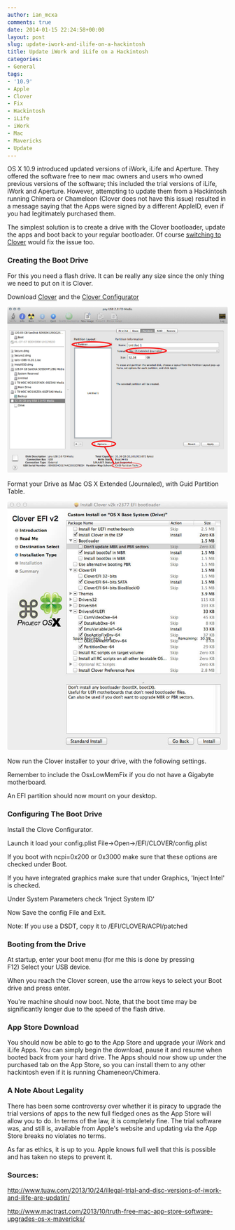 ```yaml
---
author: ian_mcxa
comments: true
date: 2014-01-15 22:24:58+00:00
layout: post
slug: update-iwork-and-ilife-on-a-hackintosh
title: Update iWork and iLife on a Hackintosh
categories:
- General
tags:
- '10.9'
- Apple
- Clover
- Fix
- Hackintosh
- iLife
- iWork
- Mac
- Mavericks
- Update
---
```


OS X 10.9 introduced updated versions of iWork, iLife and Aperture. They offered the software free to new mac owners and users who owned previous versions of the software; this included the trial versions of iLife, iWork and Aperture. However, attempting to update them from a Hackintosh running Chimera or Chameleon (Clover does not have this issue) resulted in a message saying that the Apps were signed by a different AppleID, even if you had legitimately purchased them.

The simplest solution is to create a drive with the Clover bootloader, update the apps and boot back to your regular bootloader. Of course [switching to Clover](http://www.skylineosx.com/installation/switching-from-chameleonchimera-to-clover/) would fix the issue too.


### Creating the Boot Drive


For this you need a flash drive. It can be really any size since the only thing we need to put on it is Clover.

Download [Clover](http://sourceforge.net/projects/cloverefiboot/files/latest/download) and the [Clover Configurator](http://www.osx86.net/files/download/49-clover-configuratorconverter/)

![Disk Utility](/images/guide-images/disk-utility.jpg)

Format your Drive as Mac OS X Extended (Journaled), with Guid Partition Table.

![CloverSettings non-Uefi drive](/images/guide-images/cloversettings-non-uefi-drive1.jpg)

Now run the Clover installer to your drive, with the following settings.

Remember to include the OsxLowMemFix if you do not have a Gigabyte motherboard.

An EFI partition should now mount on your desktop.


### Configuring The Boot Drive


Install the Clove Configurator.

Launch it load your config.plist File->Open->/EFI/CLOVER/config.plist

If you boot with ncpi=0x200 or 0x3000 make sure that these options are checked under Boot.

If you have integrated graphics make sure that under Graphics, 'Inject Intel' is checked.

Under System Parameters check 'Inject System ID'

Now Save the config File and Exit.

Note: If you use a DSDT, copy it to /EFI/CLOVER/ACPI/patched


### Booting from the Drive


At startup, enter your boot menu (for me this is done by pressing F12) Select your USB device.

When you reach the Clover screen, use the arrow keys to select your Boot drive and press enter.

You're machine should now boot. Note, that the boot time may be significantly longer due to the speed of the flash drive.


### App Store Download


You should now be able to go to the App Store and upgrade your iWork and iLife Apps. You can simply begin the download, pause it and resume when booted back from your hard drive. The Apps should now show up under the purchased tab on the App Store, so you can install them to any other hackintosh even if it is running Chameneon/Chimera.


### A Note About Legality


There has been some controversy over whether it is piracy to upgrade the trial versions of apps to the new full fledged ones as the App Store will allow you to do. In terms of the law, it is completely fine. The trial software was, and still is, available from Apple's website and updating via the App Store breaks no violates no terms.

As far as ethics, it is up to you. Apple knows full well that this is possible and has taken no steps to prevent it.


### Sources:


http://www.tuaw.com/2013/10/24/illegal-trial-and-disc-versions-of-iwork-and-ilife-are-updatin/

http://www.mactrast.com/2013/10/truth-free-mac-app-store-software-upgrades-os-x-mavericks/
